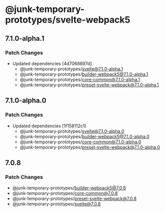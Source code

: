 # @junk-temporary-prototypes/svelte-webpack5

## 7.1.0-alpha.1

### Patch Changes

- Updated dependencies [4d7068897d]
  - @junk-temporary-prototypes/svelte@7.1.0-alpha.1
  - @junk-temporary-prototypes/builder-webpack5@7.1.0-alpha.1
  - @junk-temporary-prototypes/core-common@7.1.0-alpha.1
  - @junk-temporary-prototypes/preset-svelte-webpack@7.1.0-alpha.1

## 7.1.0-alpha.0

### Patch Changes

- Updated dependencies [1f158112c1]
  - @junk-temporary-prototypes/svelte@7.1.0-alpha.0
  - @junk-temporary-prototypes/builder-webpack5@7.1.0-alpha.0
  - @junk-temporary-prototypes/core-common@7.1.0-alpha.0
  - @junk-temporary-prototypes/preset-svelte-webpack@7.1.0-alpha.0

## 7.0.8

### Patch Changes

- @junk-temporary-prototypes/builder-webpack5@7.0.8
- @junk-temporary-prototypes/core-common@7.0.8
- @junk-temporary-prototypes/preset-svelte-webpack@7.0.8
- @junk-temporary-prototypes/svelte@7.0.8
